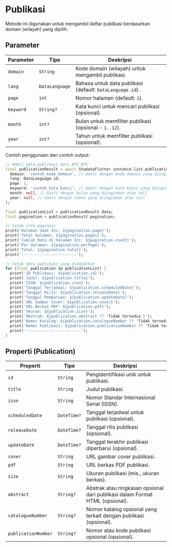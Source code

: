 # Publikasi

Metode ini digunakan untuk mengambil daftar publikasi berdasarkan domain (wilayah) yang dipilih.

## Parameter

| Parameter | Tipe           | Deskripsi                                                 |
| --------- | -------------- | --------------------------------------------------------- |
| `domain`  | `String`       | Kode domain (wilayah) untuk mengambil publikasi.          |
| `lang`    | `DataLanguage` | Bahasa untuk data publikasi (default: `DataLanguage.id`). |
| `page`    | `int`          | Nomor halaman (default: `1`).                             |
| `keyword` | `String?`      | Kata kunci untuk mencari publikasi (opsional).            |
| `month`   | `int?`         | Bulan untuk memfilter publikasi (opsional - `1..12`).     |
| `year`    | `int?`         | Tahun untuk memfilter publikasi (opsional).               |

Contoh penggunaan dan contoh output:

```dart
// Ambil data publikasi dari API BPS
final publicationResult = await StadataFlutter.instance.list.publications(
  domain: 'contoh_kode_domain', // Ganti dengan kode domain yang diinginkan
  lang: DataLanguage.id,
  page: 1,
  keyword: 'contoh_kata_kunci', // Ganti dengan kata kunci yang diinginkan atau null
  month: null, // Ganti dengan bulan yang diinginkan atau null
  year: null, // Ganti dengan tahun yang diinginkan atau null
);

final publicationList = publicationResult.data;
final pagination = publicationResult.pagination;

// Cetak info paginasi
print('Halaman Saat Ini: ${pagination.page}');
print('Total Halaman: ${pagination.pages}');
print('Jumlah Data di Halaman Ini: ${pagination.count}');
print('Per Halaman: ${pagination.perPage}');
print('Total: ${pagination.total}');
print('------------------------');

// Cetak data publikasi yang didapatkan
for (final publication in publicationList) {
  print('ID Publikasi: ${publication.id}');
  print('Judul: ${publication.title}');
  print('ISSN: ${publication.issn}');
  print('Tanggal Terjadwal: ${publication.scheduledDate}');
  print('Tanggal Rilis: ${publication.releaseDate}');
  print('Tanggal Pembaruan: ${publication.updateDate}');
  print('URL Gambar Cover: ${publication.cover}');
  print('URL Berkas PDF: ${publication.pdf}');
  print('Ukuran: ${publication.size}');
  print('Abstrak: ${publication.abstract ?? 'Tidak tersedia'}');
  print('Nomor Katalog: ${publication.catalogueNumber ?? 'Tidak tersedia'}');
  print('Nomor Publikasi: ${publication.publicationNumber ?? 'Tidak tersedia'}');
  print('------------------------');
}

```

## Properti (Publication)

| Properti            | Tipe        | Deskripsi                                                                    |
| ------------------- | ----------- | ---------------------------------------------------------------------------- |
| `id`                | `String`    | Pengidentifikasi unik untuk publikasi.                                       |
| `title`             | `String`    | Judul publikasi.                                                             |
| `issn`              | `String`    | Nomor Standar Internasional Serial (ISSN).                                   |
| `scheduledDate`     | `DateTime?` | Tanggal terjadwal untuk publikasi (opsional).                                |
| `releaseDate`       | `DateTime?` | Tanggal rilis publikasi (opsional).                                          |
| `updateDate`        | `DateTime?` | Tanggal terakhir publikasi diperbarui (opsional).                            |
| `cover`             | `String`    | URL gambar cover publikasi.                                                  |
| `pdf`               | `String`    | URL berkas PDF publikasi.                                                    |
| `size`              | `String`    | Ukuran publikasi (mis., ukuran berkas).                                      |
| `abstract`          | `String?`   | Abstrak atau ringkasan opsional dari publikasi dalam Format HTML (opsional). |
| `catalogueNumber`   | `String?`   | Nomor katalog opsional yang terkait dengan publikasi (opsional).             |
| `publicationNumber` | `String?`   | Nomor atau kode publikasi opsional (opsional).                               |
